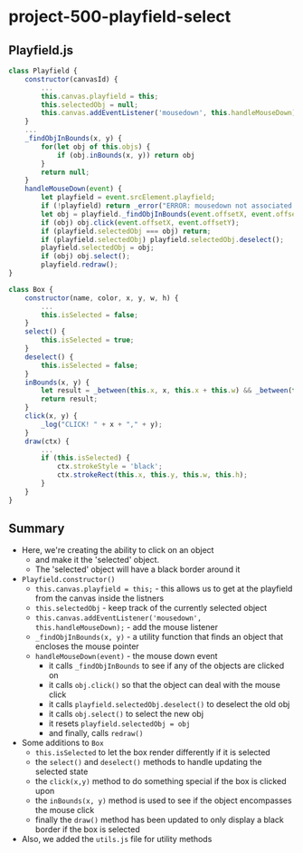 # project-500-playfield-select

## Playfield.js
```js
class Playfield {
    constructor(canvasId) {
        ...
        this.canvas.playfield = this;
        this.selectedObj = null;
        this.canvas.addEventListener('mousedown', this.handleMouseDown);
    }
    ...
    _findObjInBounds(x, y) {
        for(let obj of this.objs) {
            if (obj.inBounds(x, y)) return obj
        }
        return null;
    }
    handleMouseDown(event) {
        let playfield = event.srcElement.playfield;
        if (!playfield) return _error("ERROR: mousedown not associated with a playfield");
        let obj = playfield._findObjInBounds(event.offsetX, event.offsetY);
        if (obj) obj.click(event.offsetX, event.offsetY);
        if (playfield.selectedObj === obj) return;
        if (playfield.selectedObj) playfield.selectedObj.deselect();
        playfield.selectedObj = obj;
        if (obj) obj.select();
        playfield.redraw();
}

class Box {
    constructor(name, color, x, y, w, h) {
        ...
        this.isSelected = false;
    }
    select() {
        this.isSelected = true;
    }
    deselect() {
        this.isSelected = false;
    }
    inBounds(x, y) {
        let result = _between(this.x, x, this.x + this.w) && _between(this.y, y, this.y + this.h);
        return result;
    }
    click(x, y) {
        _log("CLICK! " + x + "," + y);
    }
    draw(ctx) {
        ...
        if (this.isSelected) {
            ctx.strokeStyle = 'black';
            ctx.strokeRect(this.x, this.y, this.w, this.h);
        }
    }
}
```

## Summary
* Here, we're creating the ability to click on an object
  * and make it the 'selected' object.
  * The 'selected' object will have a black border around it
* `Playfield.constructor()`
  * `this.canvas.playfield = this;` - this allows us to get at the playfield from the canvas inside the listners
  * `this.selectedObj` - keep track of the currently selected object
  * `this.canvas.addEventListener('mousedown', this.handleMouseDown);` - add the mouse listener
  * `_findObjInBounds(x, y)` - a utility function that finds an object that encloses the mouse pointer
  * `handleMouseDown(event)` - the mouse down event
    * it calls `_findObjInBounds` to see if any of the objects are clicked on
    * it calls `obj.click()` so that the object can deal with the mouse click
    * it calls `playfield.selectedObj.deselect()` to deselect the old obj
    * it calls `obj.select()` to select the new obj
    * it resets `playfield.selectedObj = obj`
    * and finally, calls `redraw()`
* Some additions to `Box`
  * `this.isSelected` to let the box render differently if it is selected
  * the `select()` and `deselect()` methods to handle updating the selected state
  * the `click(x,y)` method to do something special if the box is clicked upon
  * the `inBounds(x, y)` method is used to see if the object encompasses the mouse click
  * finally the `draw()` method has been updated to only display a black border if the box is selected
* Also, we added the `utils.js` file for utility methods